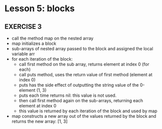 # Lesson 5: blocks

## EXERCISE 3

- call the method map on the nested array
- map initializes a block
- sub-arrays of nested array passed to the block and assigned the local variable arr
- for each iteration of the block:
	- call first method on the sub array, returns element at index 0 (for each)
	- call puts method, uses the return value of first method (element at index 0)
	- puts has the side effect of outputting the string value of the 0-element (1, 3) 
	- puts each time returns nil: this value is not used.
	- then call first method again on the sub-arrays, returning each element at index 0
	- this value is returned by each iteration of the block and used by map
- map constructs a new array out of the values returned by the block and returns the new array: [1, 3]

